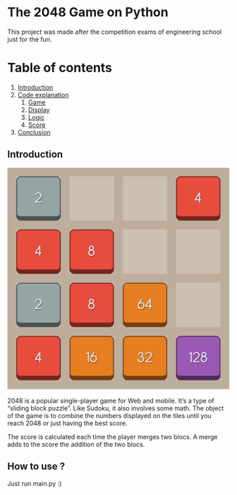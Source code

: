 # The 2048 Game on Python

This project was made after the competition exams of engineering school just for the fun.

# Table of contents
1. [Introduction](#introduction)
2. [Code explanation](#explanation)
    1. [Game](#game)
    2. [Display](#display)
    3. [Logic](#logic)
    4. [Score](#score)
3. [Conclusion](#conclusion)

## Introduction
 <a name="introduction"></a>
 ![Image 2048](assets\2048.png)

2048 is a popular single-player game for Web and mobile. It’s a type of “sliding block puzzle”. Like Sudoku, it also involves some math. The object of the game is to combine the numbers displayed on the tiles until you reach 2048 or just having the best score.

The score is calculated each time the player merges two blocs. A merge adds to the score the addition of the two blocs.


## How to use ?

Just run <a name ="\main.py">main.py</a> :)
